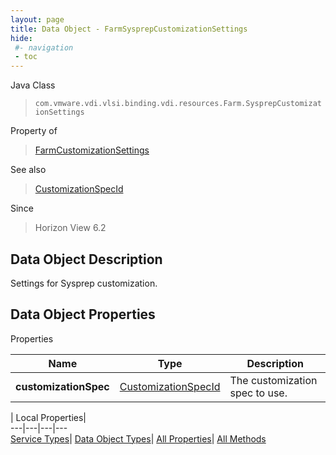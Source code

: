 ```yaml
---
layout: page
title: Data Object - FarmSysprepCustomizationSettings
hide:
 #- navigation
 - toc
---
```






Java Class  
> `com.vmware.vdi.vlsi.binding.vdi.resources.Farm.SysprepCustomizationSettings`

Property of  
> [FarmCustomizationSettings](vdi.resources.Farm.CustomizationSettings.md#field_detail)

See also  
> [CustomizationSpecId](vdi.entity.CustomizationSpecId.md)

Since  
> Horizon View 6.2


## Data Object Description 

Settings for Sysprep customization. 

## Data Object Properties

Properties

Name |  Type |  Description   
---|---|---  
**customizationSpec**| [CustomizationSpecId](vdi.entity.CustomizationSpecId.md)|  The customization spec to use.   
  
  
  
 | Local Properties|   
---|---|---|---  
[Service Types](index-mo_types.md)| [Data Object Types](index-do_types.md)| [All Properties](index-properties.md)| [All Methods](index-methods.md)  
  
  

